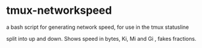 tmux-networkspeed
=================

a bash script for generating network speed, for use in the tmux statusline

split into up and down.  Shows speed in bytes, Ki, Mi and Gi , fakes fractions.
